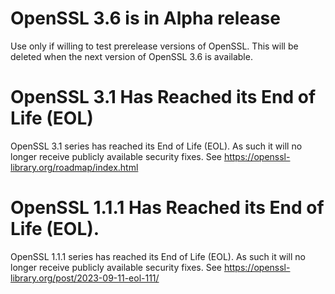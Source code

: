 # OpenSSL 3.6 is in Alpha release
Use only if willing to test prerelease versions of OpenSSL.  This will be deleted when the next version of OpenSSL 3.6 is available.
# OpenSSL 3.1 Has Reached its End of Life (EOL)
OpenSSL 3.1 series has reached its End of Life (EOL).  As such it will no longer receive publicly available security fixes. See <https://openssl-library.org/roadmap/index.html>
# OpenSSL 1.1.1 Has Reached its End of Life (EOL).
OpenSSL 1.1.1 series has reached its End of Life (EOL). As such it will no longer receive publicly available security fixes. See <https://openssl-library.org/post/2023-09-11-eol-111/>
